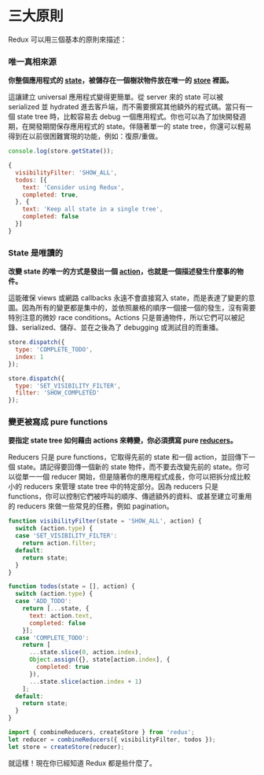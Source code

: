 # 三大原則

Redux 可以用三個基本的原則來描述：

### 唯一真相來源

**你整個應用程式的 [state](../Glossary.md#state)，被儲存在一個樹狀物件放在唯一的 [store](../Glossary.md#store) 裡面。**

這讓建立 universal 應用程式變得更簡單。從 server 來的 state 可以被 serialized 並 hydrated 進去客戶端，而不需要撰寫其他額外的程式碼。當只有一個 state tree 時，比較容易去 debug 一個應用程式。你也可以為了加快開發週期，在開發期間保存應用程式的 state。伴隨著單一的 state tree，你還可以輕易得到在以前很困難實現的功能，例如：復原/重做。

```js
console.log(store.getState());

{
  visibilityFilter: 'SHOW_ALL',
  todos: [{
    text: 'Consider using Redux',
    completed: true,
  }, {
    text: 'Keep all state in a single tree',
    completed: false
  }]
}
```

### State 是唯讀的

**改變 state 的唯一的方式是發出一個 [action](../Glossary.md#action)，也就是一個描述發生什麼事的物件。**

這能確保 views 或網路 callbacks 永遠不會直接寫入 state，而是表達了變更的意圖。因為所有的變更都是集中的，並依照嚴格的順序一個接一個的發生，沒有需要特別注意的微妙 race conditions。Actions 只是普通物件，所以它們可以被記錄、serialized、儲存、並在之後為了 debugging 或測試目的而重播。

```js
store.dispatch({
  type: 'COMPLETE_TODO',
  index: 1
});

store.dispatch({
  type: 'SET_VISIBILITY_FILTER',
  filter: 'SHOW_COMPLETED'
});
```

### 變更被寫成 pure functions

**要指定 state tree 如何藉由 actions 來轉變，你必須撰寫 pure [reducers](../Glossary.md#reducer)。**

Reducers 只是 pure functions，它取得先前的 state 和一個 action，並回傳下一個 state。請記得要回傳一個新的 state 物件，而不要去改變先前的 state。你可以從單一一個 reducer 開始，但是隨著你的應用程式成長，你可以把拆分成比較小的 reducers 來管理 state tree 中的特定部分。因為 reducers 只是 functions，你可以控制它們被呼叫的順序、傳遞額外的資料、或甚至建立可重用的 reducers 來做一些常見的任務，例如 pagination。

```js
function visibilityFilter(state = 'SHOW_ALL', action) {
  switch (action.type) {
  case 'SET_VISIBILITY_FILTER':
    return action.filter;
  default:
    return state;
  }
}

function todos(state = [], action) {
  switch (action.type) {
  case 'ADD_TODO':
    return [...state, {
      text: action.text,
      completed: false
    }];
  case 'COMPLETE_TODO':
    return [
      ...state.slice(0, action.index),
      Object.assign({}, state[action.index], {
        completed: true
      }),
      ...state.slice(action.index + 1)
    ];
  default:
    return state;
  }
}

import { combineReducers, createStore } from 'redux';
let reducer = combineReducers({ visibilityFilter, todos });
let store = createStore(reducer);
```

就這樣！現在你已經知道 Redux 都是些什麼了。
